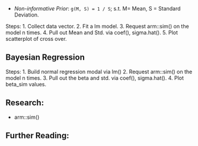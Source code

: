 


- *Non-informative Prior*: `g(M, S) = 1 / S`; s.t. M= Mean, S = Standard Deviation.

Steps:
	1. Collect data vector.
	2. Fit a lm model.
	3. Request arm::sim() on the model n times.
	4. Pull out Mean and Std. via coef(), sigma.hat().
	5. Plot scatterplot of cross over.

## Bayesian Regression
Steps:
	1. Build normal regression modal via lm()
	2. Request arm::sim() on the model n times.
	3. Pull out the beta and std. via coef(), sigma.hat().
	4. Plot beta_sim values.

## Research:
- arm::sim()

## Further Reading:



